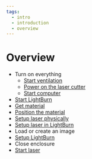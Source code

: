 ```yaml
---
tags:
  - intro
  - introduction
  - overview
---
```


# Overview

- Turn on everything
    - [Start ventilation](start_ventilation.md)
    - [Power on the laser cutter](power_on_laser_cutter.md)
    - [Start computer](start_computer.md)
- [Start LightBurn](start_lightburn.md)
- [Get material](get_material.md)
- [Position the material](position_material.md)
- [Setup laser physically](setup_laser_physically.md)
- [Setup laser in LightBurn](setup_laser_in_lightburn.md)
- Load or create an image
- [Setup LightBurn](setup_lightburn.md)
- Close enclosure
- [Start laser](start_laser.md)
